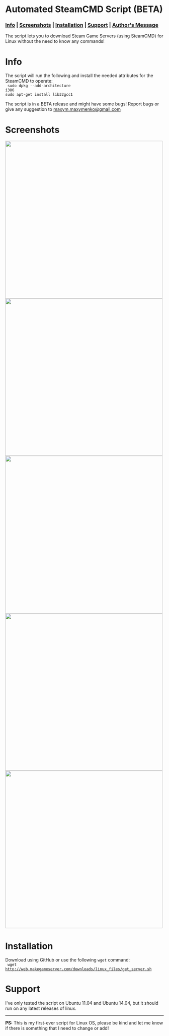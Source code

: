 Automated SteamCMD Script (BETA)
=========================

<h3><a href="#Info">Info</a> | <a href="#Screenshots">Screenshots</a> | <a href="#Installation">Installation</a> | <a href="#Support">Support</a> | <a href="#ps">Author's Message</a></h3>

The script lets you to download Steam Game Servers (using SteamCMD) for Linux without the need to know any commands!<br>

<a name="Info"></a>
Info
=========================
The script will run the following and install the needed attributes for the SteamCMD to operate:<br>
<code> sudo dpkg --add-architecture i386 </code> <br>
<code>sudo apt-get install lib32gcc1 </code><br>

The script is in a BETA release and might have some bugs! Report bugs or give any suggestion to maxym.maxymenko@gmail.com

<a name="Screenshots"></a>
Screenshots
=========================
<img src="http://img.f-i-h.info/automated-steamcmd-script/1.png" width="500px" height="auto" >
<img src="http://img.f-i-h.info/automated-steamcmd-script/2.png" width="500px" height="auto" >
<img src="http://img.f-i-h.info/automated-steamcmd-script/3.png" width="500px" height="auto" >
<img src="http://img.f-i-h.info/automated-steamcmd-script/4.png" width="500px" height="auto" >
<img src="http://img.f-i-h.info/automated-steamcmd-script/5.png" width="500px" height="auto" >

<a name="Installation"></a>
Installation
=========================
Download using GitHub or use the following <code>wget</code> command:<br>
<code> wget http://web.makegameserver.com/downloads/linux_files/get_server.sh </code>

<a name="Support"></a>
Support
=========================
I've only tested the script on Ubuntu 11.04 and Ubuntu 14.04, but it should run on any latest releases of linux.

-------------------------------------------------------------------------------------------------------------------------
<a name="ps"></a>
<b>PS:</b> This is my first-ever script for Linux OS, please be kind and let me know if there is something that I need to change or add!
